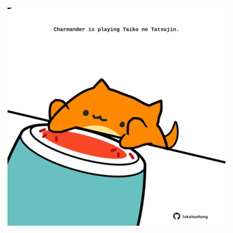 <!-- built at 04/07/2024, 19:00:43 UTC -->
<p align="center">
  <img width="500" height="500" src="./ReadmeImage.svg">
</p>

